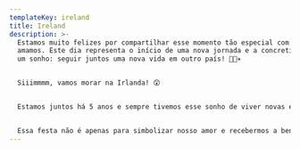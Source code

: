 ```yaml
---
templateKey: ireland
title: Ireland
description: >-
  Estamos muito felizes por compartilhar esse momento tão especial com quem
  amamos. Este dia representa o início de uma nova jornada e a concretização de
  um sonho: seguir juntos uma nova vida em outro país! 👫🏻✈️


  Siiimmmm, vamos morar na Irlanda! 😲 


  Estamos juntos há 5 anos e sempre tivemos esse sonho de viver novas experiências, de conhecer novas culturas, lugares, pessoas e de quem sabe conhecer o mundo. Sentimos que esse momento chegou e estamos prontos para viver essas novas experiências.


  Essa festa não é apenas para simbolizar nosso amor e recebermos a benção do padre, também vale como uma despedida! Afinal, exatos 1 mês depois, estaremos embarcando para Dublin! 🧳✈️
---
```

